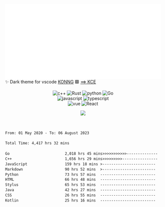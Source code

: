 <div>
<img align='left' src="https://github.com/fengwei2002/fengwei2002/blob/main/calendar.svg">

✨ Dark theme for vscode [KONNG](https://marketplace.visualstudio.com/items?itemName=OvO.konng) 🟪 [==> KCE](https://kce.vercel.app/)

<p align="center">
  <img alt="c++" src="https://img.shields.io/badge/C++-f34b7d?style=flat-square&logo=c%2b%2b">
  <img alt="Rust" src="https://img.shields.io/badge/Rust-ED6600?style=flat-square&logo=rust&logoColor=white">
  <img alt="python" src="https://img.shields.io/badge/Python-3572a5?style=flat-square&logo=python&logoColor=white">
  <img alt="Go" src="https://img.shields.io/badge/Go-a788b5?style=flat-square&logo=Go">
  <br />
  <img alt="javascript" src="https://img.shields.io/badge/JavaScript-000000?style=flat-square&logo=javascript">
  <img alt="typescript" src="https://img.shields.io/badge/TypeScript-1a0dab?style=flat-square&logo=typescript">
  <br />
  <img alt="vue" src="https://img.shields.io/badge/Vue.js-007777?style=flat-square&logo=vue.js">
  <img alt="React" src="https://img.shields.io/badge/React-3572a5?style=flat-square&logo=React&logoColor=9cf">
    <p align="center">
    <img src="https://camo.githubusercontent.com/8b4dcdddfcead4e264977e9961ee5fb15fae6a0dcd12ee7a2017e8044603635b/68747470733a2f2f63646e2e616377696e672e636f6d2f6d656469612f61727469636c652f696d6167652f323032322f30342f30322f3130313437365f383763653937646562322d706978656c2d62756e6e792e676966" height="65" algin="center"/>
    </p>
</p>
</div> 
</br>

<!--START_SECTION:waka-->

```txt
From: 01 May 2020 - To: 06 August 2023

Total Time: 4,417 hrs 32 mins

Go                         2,018 hrs 45 mins>>>>>>>>>>>--------------   45.70 %
C++                        1,656 hrs 29 mins>>>>>>>>>----------------   37.50 %
JavaScript                 159 hrs 18 mins >------------------------   03.61 %
Markdown                   90 hrs 52 mins  >------------------------   02.06 %
Python                     73 hrs 57 mins  -------------------------   01.67 %
HTML                       66 hrs 48 mins  -------------------------   01.51 %
Stylus                     65 hrs 53 mins  -------------------------   01.49 %
Java                       42 hrs 27 mins  -------------------------   00.96 %
CSS                        26 hrs 55 mins  -------------------------   00.61 %
Kotlin                     25 hrs 16 mins  -------------------------   00.57 %
```

<!--END_SECTION:waka-->

<!--! 

![](https://github-readme-stats.vercel.app/api?username=fengwei2002&show_icons=true&count_private=true&hide_title=true%27&hide=contribs&include_all_commits=true&theme=highcontrast&bg_color=30,e96443,904e95) 




<img align='left' alt="isocalendar" src="https://github.com/fengwei2002/fengwei2002/blob/main/activity.svg">

<a href="https://leetcode.cn/u/fengwei2002/"><img src="https://stats.justsong.cn/api/leetcode?username=fengwei2002&cn=true" height = "188" algin="right"/> </a>

-->
